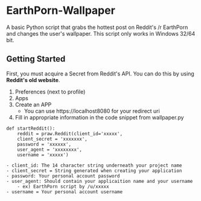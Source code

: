 # EarthPorn-Wallpaper

A basic Python script that grabs the hottest post on Reddit's /r EarthPorn and changes the user's wallpaper. This script only works in Windows 32/64 bit.  

## Getting Started
First, you must acquire a Secret from Reddit's API. You can do this by using **Reddit's old website**. 
1. Preferences (next to profile)
2. Apps
3. Create an APP 
    - You can use https://localhost8080 for your redirect uri
4. Fill in appropriate information in the code snippet from wallpaper.py
```
def startReddit():
    reddit = praw.Reddit(client_id='xxxxx',
    client_secret = 'xxxxxxx',
    password = 'xxxxxx',
    user_agent = 'xxxxxxxx',
    username = 'xxxxx')
```
    - client_id: The 14 character string underneath your project name
    - client_secret = String generated when creating your application
    - password: Your personal account password
    - user_agent: Should contain your applicaition name and your username
        - ex) EarthPorn script by /u/xxxxx
    - username = Your personal account username
